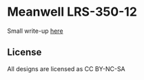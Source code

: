 # Meanwell LRS-350-12
Small write-up [here](https://urgarg.org/printrbot-power-supply-case/)

## License
All designs are licensed as CC BY-NC-SA
